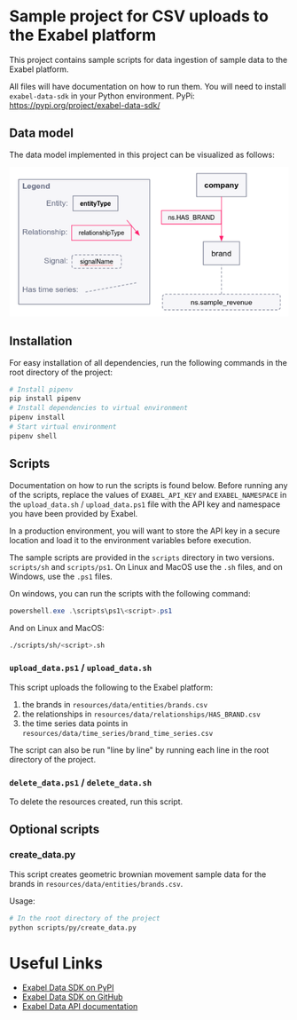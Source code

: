# Sample project for CSV uploads to the Exabel platform

This project contains sample scripts for data ingestion of sample data to
the Exabel platform.

All files will have documentation on how to run them. You will need
to install `exabel-data-sdk` in your Python environment.
PyPi: https://pypi.org/project/exabel-data-sdk/

## Data model

The data model implemented in this project can be visualized as follows:

![Exabel data model](./resources/img/data_model.png)

## Installation

For easy installation of all dependencies, run the following commands in the root directory of the project:

```sh
# Install pipenv
pip install pipenv
# Install dependencies to virtual environment
pipenv install
# Start virtual environment
pipenv shell
```

## Scripts

Documentation on how to run the scripts is found below. Before running any of the scripts, replace the values
of `EXABEL_API_KEY` and `EXABEL_NAMESPACE` in the `upload_data.sh` / `upload_data.ps1` file with the API key and namespace you have been provided by Exabel.

In a production environment, you will want to store the API key in a secure location and load it to the environment variables before execution.

The sample scripts are provided in the `scripts` directory in two versions. `scripts/sh` and `scripts/ps1`.
On Linux and MacOS use the `.sh` files, and on Windows, use the `.ps1` files.

On windows, you can run the scripts with the following command:
```ps1
powershell.exe .\scripts\ps1\<script>.ps1
```

And on Linux and MacOS:
```sh
./scripts/sh/<script>.sh
```

### `upload_data.ps1` / `upload_data.sh`

This script uploads the following to the Exabel platform:

1. the brands in `resources/data/entities/brands.csv`
2. the relationships in `resources/data/relationships/HAS_BRAND.csv`
3. the time series data points in `resources/data/time_series/brand_time_series.csv`

The script can also be run "line by line" by running each line in the root directory of the project.

### `delete_data.ps1` / `delete_data.sh`

To delete the resources created, run this script.

## Optional scripts
### create_data.py

This script creates geometric brownian movement sample data for the brands in `resources/data/entities/brands.csv`.

Usage:
```sh
# In the root directory of the project
python scripts/py/create_data.py
```

# Useful Links

* [Exabel Data SDK on PyPI](https://pypi.org/project/exabel-data-sdk/)
* [Exabel Data SDK on GitHub](https://github.com/Exabel/python-sdk)
* [Exabel Data API documentation](https://doc.exabel.com/api/data/)

